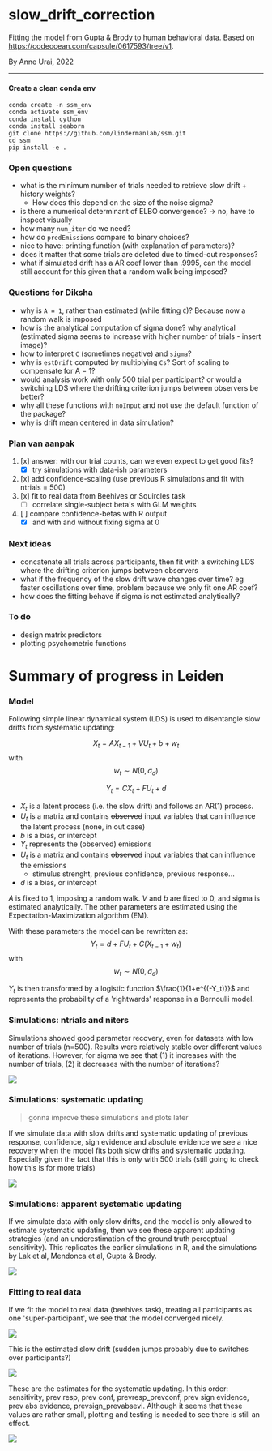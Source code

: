 # slow_drift_correction
Fitting the model from Gupta &amp; Brody to human behavioral data. Based on https://codeocean.com/capsule/0617593/tree/v1.

By Anne Urai, 2022

---

#### Create a clean conda env
```
conda create -n ssm_env
conda activate ssm_env
conda install cython
conda install seaborn
git clone https://github.com/lindermanlab/ssm.git
cd ssm
pip install -e .
```


### Open questions
- what is the minimum number of trials needed to retrieve slow drift + history weights?
    - How does this depend on the size of the noise sigma?
- is there a numerical determinant of ELBO convergence? -> no, have to inspect visually
- how many `num_iter` do we need?
- how do `predEmissions` compare to binary choices?
- nice to have: printing function (with explanation of parameters)?
- does it matter that some trials are deleted due to timed-out responses?
- what if simulated drift has a AR coef lower than .9995, can the model still account for this given that a random walk being imposed?

### Questions for Diksha
- why is `A = 1`, rather than estimated (while fitting `C`)? Because now a random walk is imposed
- how is the analytical computation of sigma done? why analytical 
(estimated sigma seems to increase with higher number of trials -  insert image)? 
- how to interpret `C` (sometimes negative) and `sigma`? 
- why is `estDrift` computed by multiplying `Cs`? Sort of scaling to compensate for A = 1?
- would analysis work with only 500 trial per participant? or would a switching LDS where the drifting criterion jumps between observers be better?
- why all these functions with `noInput` and not use the default function of the package?
- why is drift mean centered in data simulation?

### Plan van aanpak
1. [x] answer: with our trial counts, can we even expect to get good fits?
     - [x] try simulations with data-ish parameters
2. [x] add confidence-scaling (use previous R simulations and fit with ntrials = 500)
3. [x] fit to real data from Beehives or Squircles task
    - [ ] correlate single-subject beta's with GLM weights
4. [ ] compare confidence-betas with R output
    - [x] and with and without fixing sigma at 0

### Next ideas
- concatenate all trials across participants, then fit with a switching LDS where the drifting criterion jumps between observers
- what if the frequency of the slow drift wave changes over time? eg faster oscillations over time, problem because we only fit one AR coef?
- how does the fitting behave if sigma is not estimated analytically?

### To do
- design matrix predictors
- plotting psychometric functions


# Summary of progress in Leiden

### Model

Following simple linear dynamical system (LDS) is used to disentangle slow drifts from systematic updating:

$$X_t = AX_{t-1} + VU_t + b + w_t$$
with 
$$w_t \sim N(0, \sigma_d)$$

$$Y_t = CX_t + FU_t + d$$

- $X_t$ is a latent process (i.e. the slow drift) and follows an AR(1) process.
- $U_t$ is a matrix and contains ~~observed~~ input variables that can influence the latent process (none, in out case)
- $b$ is a bias, or intercept
- $Y_t$ represents the (observed) emissions
- $U_t$ is a matrix and contains ~~observed~~ input variables that can influence the emissions
    - stimulus strenght, previous confidence, previous response...
- $d$ is a bias, or intercept

$A$ is fixed to 1, imposing a random walk. $V$ and $b$ are fixed to 0, and sigma is estimated analytically.
The other parameters are estimated using the Expectation-Maximization algorithm (EM).

With these parameters the model can be rewritten as:
$$Y_t = d + FU_t + C(X_{t-1} + w_t)$$ 
with 
$$w_t \sim N(0, \sigma_d)$$

$Y_t$ is then transformed by a logistic function $\frac{1}{1+e^{(-Y_t)}}$ and represents the probability of a 'rightwards' response in a Bernoulli model.

### Simulations: ntrials and niters

Simulations showed good parameter recovery, even for datasets with low number of trials (n=500).
Results were relatively stable over different values of iterations. 
However, for sigma we see that (1) it increases with the number of trials, (2) it decreases with the number of iterations?

![](recovery_ntrials_niters_AR1.PNG)
 

### Simulations: systematic updating
> gonna improve these simulations and plots later

If we simulate data with slow drifts and systematic updating of previous response, confidence, sign evidence and absolute evidence we see a nice recovery when the model fits both slow drifts and systematic updating.
Especially given the fact that this is only with 500 trials (still going to check how this is for more trials)

![](parameter_recoveryConfEvidence_1111.PNG)


### Simulations: apparent systematic updating

If we simulate data with only slow drifts, and the model is only allowed to estimate systematic updating, then we see these apparent updating strategies (and an underestimation of the ground truth perceptual sensitivity). This replicates the earlier simulations in R, and the simulations by Lak et al, Mendonca et al, Gupta & Brody.

![](parameter_recoveryConfEvidence_1001.PNG)

### Fitting to real data

If we fit the model to real data (beehives task), treating all participants as one 'super-participant', we see that the model converged nicely. 

![](convergence_beehives.png)

This is the estimated slow drift (sudden jumps probably due to switches over participants?)

![](slowdrift_beehives.png)

These are the estimates for the systematic updating.
In this order: sensitivity, prev resp, prev conf, prevresp_prevconf, prev sign evidence, prev abs evidence, prevsign_prevabsevi.
Although it seems that these values are rather small, plotting and testing is needed to see there is still an effect.

![](params.PNG)
